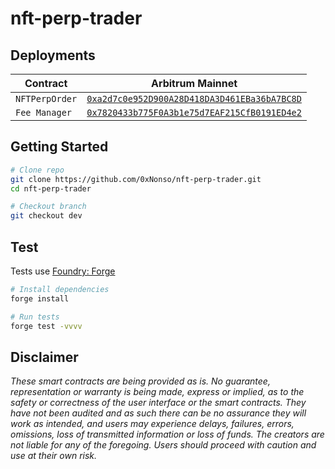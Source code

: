 # nft-perp-trader


## Deployments

| Contract      |    Arbitrum Mainnet                                                                                                                |                                                              
|---------------|-------------------------------------------------------------------------------------------------------------------------|
| `NFTPerpOrder` | [`0xa2d7c0e952D900A28D418DA3D461EBa36bA7BC8D`](https://arbiscan.io/address/0xa2d7c0e952D900A28D418DA3D461EBa36bA7BC8D)
| `Fee Manager`         | [`0x7820433b775F0A3b1e75d7EAF215CfB0191ED4e2`](https://arbiscan.io/address/0x7820433b775F0A3b1e75d7EAF215CfB0191ED4e2) 

## Getting  Started 
```bash
# Clone repo
git clone https://github.com/0xNonso/nft-perp-trader.git
cd nft-perp-trader

# Checkout branch
git checkout dev
```

## Test
Tests use [Foundry: Forge](https://github.com/gakonst/foundry)
```bash
# Install dependencies
forge install

# Run tests
forge test -vvvv
```

## Disclaimer

_These smart contracts are being provided as is. No guarantee, representation or warranty is being made, express or implied, as to the safety or correctness of the user interface or the smart contracts. They have not been audited and as such there can be no assurance they will work as intended, and users may experience delays, failures, errors, omissions, loss of transmitted information or loss of funds. The creators are not liable for any of the foregoing. Users should proceed with caution and use at their own risk._
